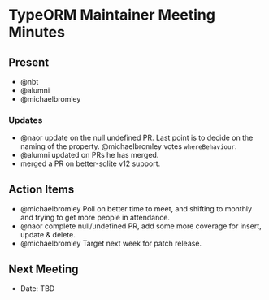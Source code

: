 # TypeORM Maintainer Meeting Minutes

## Present

- @nbt
- @alumni
- @michaelbromley

### Updates

- @naor update on the null undefined PR. Last point is to decide on the naming of the property. @michaelbromley votes `whereBehaviour`.
- @alumni updated on PRs he has merged.
- merged a PR on better-sqlite v12 support.

## Action Items

- @michaelbromley Poll on better time to meet, and shifting to monthly and trying to get more people in attendance.
- @naor complete null/undefined PR, add some more coverage for insert, update & delete.
- @michaelbromley Target next week for patch release.

## Next Meeting

- Date: TBD
